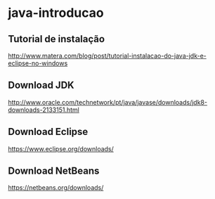 # java-introducao

## Tutorial de instalação
http://www.matera.com/blog/post/tutorial-instalacao-do-java-jdk-e-eclipse-no-windows

## Download JDK
http://www.oracle.com/technetwork/pt/java/javase/downloads/jdk8-downloads-2133151.html

## Download Eclipse
https://www.eclipse.org/downloads/

## Download NetBeans
https://netbeans.org/downloads/


